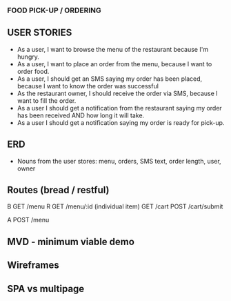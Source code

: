 
### FOOD PICK-UP / ORDERING


## USER STORIES
* As a user, I want to browse the menu of the restaurant because I'm hungry.
* As a user, I want to place an order from the menu, because I want to order food.
* As a user, I should get an SMS saying my order has been placed, because I want to know the order was successful
* As the restaurant owner, I should receive the order via SMS, because I  want to fill the order.
* As a user I should get a notification from the restaurant saying my order has been received AND how long it will take.
* As a user I should get a notification saying my order is ready for pick-up.


## ERD
* Nouns from the user stores:
menu, orders, SMS text, order length, user, owner


## Routes (bread / restful)

B GET   /menu                         <!-- === homepage -->
R GET   /menu/:id (individual item)   <!-- place order for this item -->
  GET   /cart                         <!-- cart button - here to review order with total $, time, address...-->
  POST  /cart/submit                  <!-- place order button - confirm msg - send sms-->

A POST  /menu


## MVD - minimum viable demo


## Wireframes

## SPA vs multipage 
